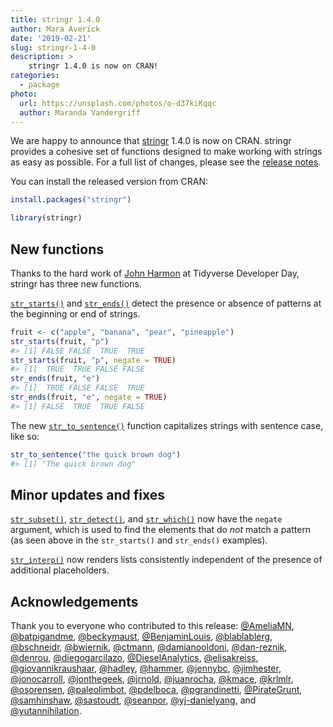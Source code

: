 ```yaml
---
title: stringr 1.4.0
author: Mara Averick
date: '2019-02-21'
slug: stringr-1-4-0
description: >
    stringr 1.4.0 is now on CRAN!
categories:
  - package
photo:
  url: https://unsplash.com/photos/o-d37kiKqqc
  author: Maranda Vandergriff
---
```




We are happy to announce that [stringr](http://stringr.tidyverse.org/) 1.4.0
is now on CRAN. stringr provides a cohesive set of functions designed to make
working with strings as easy as possible. For a full list of changes, please see the [release notes](https://stringr.tidyverse.org/news/index.html#stringr-1-4-0).

You can install the released version from CRAN:


```r
install.packages("stringr")
```


```r
library(stringr)
```


## New functions

Thanks to the hard work of [John Harmon](https://github.com/jonthegeek) at Tidyverse Developer Day, stringr has three new functions.

[`str_starts()`](https://stringr.tidyverse.org/reference/str_starts.html) and [`str_ends()`](https://stringr.tidyverse.org/reference/str_starts.html) detect the presence or absence of patterns at the beginning or end of strings.
 

```r
fruit <- c("apple", "banana", "pear", "pineapple")
str_starts(fruit, "p")
#> [1] FALSE FALSE  TRUE  TRUE
str_starts(fruit, "p", negate = TRUE)
#> [1]  TRUE  TRUE FALSE FALSE
str_ends(fruit, "e")
#> [1]  TRUE FALSE FALSE  TRUE
str_ends(fruit, "e", negate = TRUE)
#> [1] FALSE  TRUE  TRUE FALSE
```
 
The new [`str_to_sentence()`](https://stringr.tidyverse.org/reference/case.html) function capitalizes strings with sentence case, like so:


```r
str_to_sentence("the quick brown dog")
#> [1] "The quick brown dog"
```

## Minor updates and fixes

[`str_subset()`](https://stringr.tidyverse.org/reference/str_subset.html), [`str_detect()`](https://stringr.tidyverse.org/reference/str_detect.html), and [`str_which()`](https://stringr.tidyverse.org/reference/str_subset.html) now have the `negate` argument, which is used to find the elements that do _not_ match a pattern (as seen above in the `str_starts()` and `str_ends()` examples).  

[`str_interp()`](https://stringr.tidyverse.org/reference/str_interp.html) now renders lists consistently independent of the presence of additional placeholders.  

## Acknowledgements

Thank you to everyone who contributed to this release: [&#x0040;AmeliaMN](https://github.com/AmeliaMN), [&#x0040;batpigandme](https://github.com/batpigandme), [&#x0040;beckymaust](https://github.com/beckymaust), [&#x0040;BenjaminLouis](https://github.com/BenjaminLouis), [&#x0040;blablablerg](https://github.com/blablablerg), [&#x0040;bschneidr](https://github.com/bschneidr), [&#x0040;bwiernik](https://github.com/bwiernik), [&#x0040;ctmann](https://github.com/ctmann), [&#x0040;damianooldoni](https://github.com/damianooldoni), [&#x0040;dan-reznik](https://github.com/dan-reznik), [&#x0040;denrou](https://github.com/denrou), [&#x0040;diegogarcilazo](https://github.com/diegogarcilazo), [&#x0040;DieselAnalytics](https://github.com/DieselAnalytics), [&#x0040;elisakreiss](https://github.com/elisakreiss), [&#x0040;giovannikraushaar](https://github.com/giovannikraushaar), [&#x0040;hadley](https://github.com/hadley), [&#x0040;hammer](https://github.com/hammer), [&#x0040;jennybc](https://github.com/jennybc), [&#x0040;jimhester](https://github.com/jimhester), [&#x0040;jonocarroll](https://github.com/jonocarroll), [&#x0040;jonthegeek](https://github.com/jonthegeek), [&#x0040;jrnold](https://github.com/jrnold), [&#x0040;juanrocha](https://github.com/juanrocha), [&#x0040;kmace](https://github.com/kmace), [&#x0040;krlmlr](https://github.com/krlmlr), [&#x0040;osorensen](https://github.com/osorensen), [&#x0040;paleolimbot](https://github.com/paleolimbot), [&#x0040;pdelboca](https://github.com/pdelboca), [&#x0040;pgrandinetti](https://github.com/pgrandinetti), [&#x0040;PirateGrunt](https://github.com/PirateGrunt), [&#x0040;samhinshaw](https://github.com/samhinshaw), [&#x0040;sastoudt](https://github.com/sastoudt), [&#x0040;seanpor](https://github.com/seanpor), [&#x0040;yj-danielyang](https://github.com/yj-danielyang), and [&#x0040;yutannihilation](https://github.com/yutannihilation).

